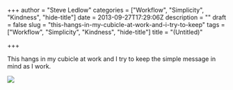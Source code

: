 +++
author = "Steve Ledlow"
categories = ["Workflow", "Simplicity", "Kindness", "hide-title"]
date = 2013-09-27T17:29:06Z
description = ""
draft = false
slug = "this-hangs-in-my-cubicle-at-work-and-i-try-to-keep"
tags = ["Workflow", "Simplicity", "Kindness", "hide-title"]
title = "(Untitled)"

+++


<p><p dir="ltr">This hangs in my cubicle at work and I try to keep the simple message in mind as I work. </p></p><p></p><img src="http://78.media.tumblr.com/8d0fba35b09e942f692e411b0156a6ca/tumblr_mtsdhyLzOC1sb53a4o1_1280.jpg">

